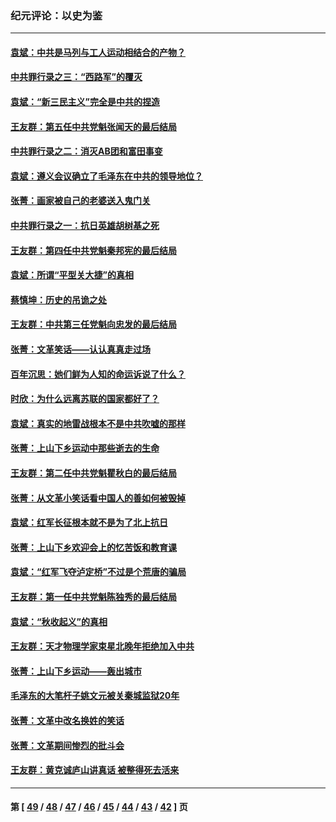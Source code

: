 ### 纪元评论：以史为鉴
---
#### [袁斌：中共是马列与工人运动相结合的产物？](../../pages/nsc1028/n12871492.md) 
#### [中共罪行录之三：“西路军”的覆灭](../../pages/nsc1028/n12868914.md) 
#### [袁斌：“新三民主义”完全是中共的捏造](../../pages/nsc1028/n12865576.md) 
#### [王友群：第五任中共党魁张闻天的最后结局](../../pages/nsc1028/n12865420.md) 
#### [中共罪行录之二：消灭AB团和富田事变](../../pages/nsc1028/n12863644.md) 
#### [袁斌：遵义会议确立了毛泽东在中共的领导地位？](../../pages/nsc1028/n12861087.md) 
#### [张菁：画家被自己的老婆送入鬼门关](../../pages/nsc1028/n12857793.md) 
#### [中共罪行录之一：抗日英雄胡树基之死](../../pages/nsc1028/n12857212.md) 
#### [王友群：第四任中共党魁秦邦宪的最后结局](../../pages/nsc1028/n12855290.md) 
#### [袁斌：所谓“平型关大捷”的真相](../../pages/nsc1028/n12850959.md) 
#### [蔡慎坤：历史的吊诡之处](../../pages/nsc1028/n12844679.md) 
#### [王友群：中共第三任党魁向忠发的最后结局](../../pages/nsc1028/n12840390.md) 
#### [张菁：文革笑话——认认真真走过场](../../pages/nsc1028/n12839888.md) 
#### [百年沉思：她们鲜为人知的命运诉说了什么？](../../pages/nsc1028/n12836541.md) 
#### [时欣：为什么远离苏联的国家都好了？](../../pages/nsc1028/n12834884.md) 
#### [袁斌：真实的地雷战根本不是中共吹嘘的那样](../../pages/nsc1028/n12829845.md) 
#### [张菁：上山下乡运动中那些逝去的生命](../../pages/nsc1028/n12825833.md) 
#### [王友群：第二任中共党魁瞿秋白的最后结局](../../pages/nsc1028/n12824710.md) 
#### [张菁：从文革小笑话看中国人的善如何被毁掉](../../pages/nsc1028/n12818006.md) 
#### [袁斌：红军长征根本就不是为了北上抗日](../../pages/nsc1028/n12816694.md) 
#### [张菁：上山下乡欢迎会上的忆苦饭和教育课](../../pages/nsc1028/n12811020.md) 
#### [袁斌：“红军飞夺泸定桥”不过是个荒唐的骗局](../../pages/nsc1028/n12810247.md) 
#### [王友群：第一任中共党魁陈独秀的最后结局](../../pages/nsc1028/n12809869.md) 
#### [袁斌：“秋收起义”的真相](../../pages/nsc1028/n12796743.md) 
#### [王友群：天才物理学家束星北晚年拒绝加入中共](../../pages/nsc1028/n12792913.md) 
#### [张菁：上山下乡运动——轰出城市](../../pages/nsc1028/n12783005.md) 
#### [毛泽东的大笔杆子姚文元被关秦城监狱20年](../../pages/nsc1028/n12777952.md) 
#### [张菁：文革中改名换姓的笑话](../../pages/nsc1028/n12772931.md) 
#### [张菁：文革期间惨烈的批斗会](../../pages/nsc1028/n12765924.md) 
#### [王友群：黄克诚庐山讲真话 被整得死去活来](../../pages/nsc1028/n12763411.md) 

---
#### 第 [ [49](./49.md) / [48](./48.md) / [47](./47.md) / [46](./46.md) / [45](./45.md) / [44](./44.md) / [43](./43.md) / [42](./42.md) ] 页
